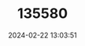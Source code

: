 ---
title: "135580"
category: "Gobio bulgaricus"
draft: false
date: 2024-02-22 13:03:51
languages:
  Greek, Modern (1453-): ["Βουλγαροκωβιός"]
  English: ["Aegean Gudgeon"]
---